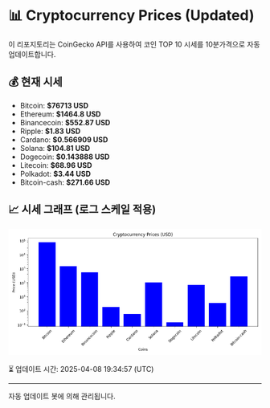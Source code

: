 
# 📊 Cryptocurrency Prices (Updated)

이 리포지토리는 CoinGecko API를 사용하여 코인 TOP 10 시세를 10분가격으로 자동 업데이트합니다.

## 💰 현재 시세
- Bitcoin: **$76713 USD**
- Ethereum: **$1464.8 USD**
- Binancecoin: **$552.87 USD**
- Ripple: **$1.83 USD**
- Cardano: **$0.566909 USD**
- Solana: **$104.81 USD**
- Dogecoin: **$0.143888 USD**
- Litecoin: **$68.96 USD**
- Polkadot: **$3.44 USD**
- Bitcoin-cash: **$271.66 USD**

## 📈 시세 그래프 (로그 스케일 적용)
![Crypto Prices](crypto_prices.png)

⏳ 업데이트 시간: 2025-04-08 19:34:57 (UTC)

---
자동 업데이트 봇에 의해 관리됩니다.
